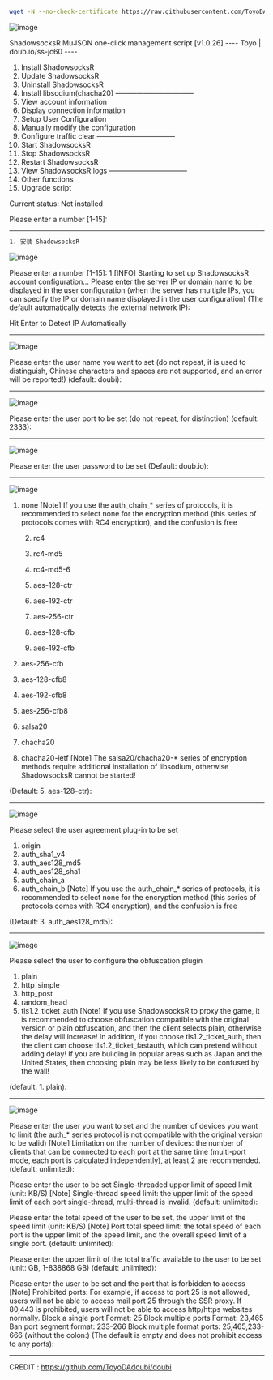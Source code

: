 ```sh
wget -N --no-check-certificate https://raw.githubusercontent.com/ToyoDAdoubi/doubi/master/ssrmu.sh && chmod +x ssrmu.sh && bash ssrmu.sh
```

![image](https://user-images.githubusercontent.com/120102306/225564340-2a48e9aa-0dd6-42d2-8820-49d5619a6640.png)


ShadowsocksR MuJSON one-click management script [v1.0.26]
   ---- Toyo | doub.io/ss-jc60 ----

   1. Install ShadowsocksR
   2. Update ShadowsocksR
   3. Uninstall ShadowsocksR
   4. Install libsodium(chacha20)
———————————
   5. View account information
   6. Display connection information
   7. Setup User Configuration
   8. Manually modify the configuration
   9. Configure traffic clear
———————————
  10. Start ShadowsocksR
  11. Stop ShadowsocksR
  12. Restart ShadowsocksR
  13. View ShadowsocksR logs
———————————
  14. Other functions
  15. Upgrade script
 
  Current status: Not installed

Please enter a number [1-15]:

***

```sh
1. 安装 ShadowsocksR
```
![image](https://user-images.githubusercontent.com/120102306/225564716-bc879b70-2510-4948-921a-df0014646e6a.png)

Please enter a number [1-15]: 1
[INFO] Starting to set up ShadowsocksR account configuration...
Please enter the server IP or domain name to be displayed in the user configuration (when the server has multiple IPs, you can specify the IP or domain name displayed in the user configuration)
(The default automatically detects the external network IP):


Hit Enter to Detect IP Automatically

***

![image](https://user-images.githubusercontent.com/120102306/225564778-ef5f2dc7-c9af-4176-8394-e738d0c2aafe.png)

Please enter the user name you want to set (do not repeat, it is used to distinguish, Chinese characters and spaces are not supported, and an error will be reported!)
(default: doubi):

***

![image](https://user-images.githubusercontent.com/120102306/225565096-9b91fb74-68a0-4641-a524-7abd79cd747a.png)



Please enter the user port to be set (do not repeat, for distinction)
(default: 2333):

***

![image](https://user-images.githubusercontent.com/120102306/225565269-38f3b1ad-a893-4c66-ae82-4e06c9580ecb.png)


Please enter the user password to be set
(Default: doub.io):

***

![image](https://user-images.githubusercontent.com/120102306/225566150-efeedf1e-5aca-4816-aba9-b58334a0dbe1.png)



1. none
  [Note] If you use the auth_chain_* series of protocols, it is recommended to select none for the encryption method (this series of protocols comes with RC4 encryption), and the confusion is free
 
   2. rc4
   3. rc4-md5
   4. rc4-md5-6
 
   5. aes-128-ctr
   6. aes-192-ctr
   7. aes-256-ctr
 
   8. aes-128-cfb
   9. aes-192-cfb
  10. aes-256-cfb
 
  11. aes-128-cfb8
  12. aes-192-cfb8
  13. aes-256-cfb8
 
  14. salsa20
  15. chacha20
  16. chacha20-ietf
  [Note] The salsa20/chacha20-* series of encryption methods require additional installation of libsodium, otherwise ShadowsocksR cannot be started!

(Default: 5. aes-128-ctr):

***

![image](https://user-images.githubusercontent.com/120102306/225566449-0796a541-702e-4f17-a4d4-fdfd12ee6132.png)



Please select the user agreement plug-in to be set

  1. origin
  2. auth_sha1_v4
  3. auth_aes128_md5
  4. auth_aes128_sha1
  5. auth_chain_a
  6. auth_chain_b
  [Note] If you use the auth_chain_* series of protocols, it is recommended to select none for the encryption method (this series of protocols comes with RC4 encryption), and the confusion is free

(Default: 3. auth_aes128_md5):

***

![image](https://user-images.githubusercontent.com/120102306/225566604-289a74a0-c3d4-4c1a-838e-cd94c2b2090a.png)


Please select the user to configure the obfuscation plugin

  1. plain
  2. http_simple
  3. http_post
  4. random_head
  5. tls1.2_ticket_auth
  [Note] If you use ShadowsocksR to proxy the game, it is recommended to choose obfuscation compatible with the original version or plain obfuscation, and then the client selects plain, otherwise the delay will increase!
  In addition, if you choose tls1.2_ticket_auth, then the client can choose tls1.2_ticket_fastauth, which can pretend without adding delay!
  If you are building in popular areas such as Japan and the United States, then choosing plain may be less likely to be confused by the wall!

(default: 1. plain):

***

![image](https://user-images.githubusercontent.com/120102306/225567513-f353ecce-ca4c-4c23-acb5-adf851e84ce2.png)


Please enter the user you want to set and the number of devices you want to limit (the auth_* series protocol is not compatible with the original version to be valid)
[Note] Limitation on the number of devices: the number of clients that can be connected to each port at the same time (multi-port mode, each port is calculated independently), at least 2 are recommended.
(default: unlimited):



Please enter the user to be set Single-threaded upper limit of speed limit (unit: KB/S)
[Note] Single-thread speed limit: the upper limit of the speed limit of each port single-thread, multi-thread is invalid.
(default: unlimited):


Please enter the total speed of the user to be set, the upper limit of the speed limit (unit: KB/S)
[Note] Port total speed limit: the total speed of each port is the upper limit of the speed limit, and the overall speed limit of a single port.
(default: unlimited):


Please enter the upper limit of the total traffic available to the user to be set (unit: GB, 1-838868 GB)
(default: unlimited):

Please enter the user to be set and the port that is forbidden to access
[Note] Prohibited ports: For example, if access to port 25 is not allowed, users will not be able to access mail port 25 through the SSR proxy. If 80,443 is prohibited, users will not be able to access http/https websites normally.
Block a single port Format: 25
Block multiple ports Format: 23,465
Ban port segment format: 233-266
Block multiple format ports: 25,465,233-666 (without the colon:)
(The default is empty and does not prohibit access to any ports):

***

CREDIT : https://github.com/ToyoDAdoubi/doubi

